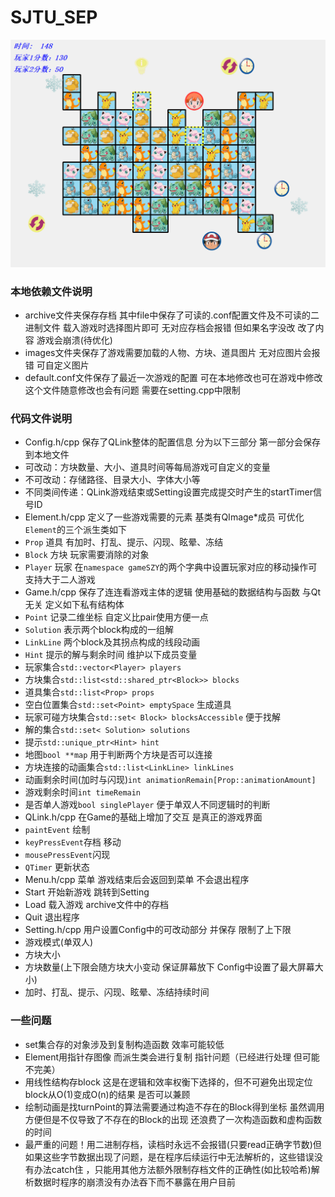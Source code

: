# SJTU_SEP 
![Image text](./sample.png)
### 本地依赖文件说明   
- archive文件夹保存存档 其中file中保存了可读的.conf配置文件及不可读的二进制文件 载入游戏时选择图片即可 无对应存档会报错 但如果名字没改 改了内容 游戏会崩溃(待优化)
- images文件夹保存了游戏需要加载的人物、方块、道具图片 无对应图片会报错 可自定义图片   
- default.conf文件保存了最近一次游戏的配置 可在本地修改也可在游戏中修改 这个文件随意修改也会有问题 需要在setting.cpp中限制   

### 代码文件说明
- Config.h/cpp 保存了QLink整体的配置信息 分为以下三部分 第一部分会保存到本地文件
 - 可改动：方块数量、大小、道具时间等每局游戏可自定义的变量
 - 不可改动：存储路径、目录大小、字体大小等
 - 不同类间传递：QLink游戏结束或Setting设置完成提交时产生的startTimer信号ID
- Element.h/cpp 定义了一些游戏需要的元素 基类有QImage*成员 可优化 `Element`的三个派生类如下
 - `Prop` 道具 有加时、打乱、提示、闪现、眩晕、冻结
 - `Block` 方块 玩家需要消除的对象 
 - `Player` 玩家 在`namespace gameSZY`的两个字典中设置玩家对应的移动操作可支持大于二人游戏
- Game.h/cpp 保存了连连看游戏主体的逻辑 使用基础的数据结构与函数 与Qt无关 定义如下私有结构体
 - `Point` 记录二维坐标 自定义比pair使用方便一点
 - `Solution` 表示两个block构成的一组解
 - `LinkLine` 两个block及其拐点构成的线段动画
 - `Hint` 提示的解与剩余时间
维护以下成员变量
 - 玩家集合`std::vector<Player> players`
 - 方块集合`std::list<std::shared_ptr<Block>> blocks`
 - 道具集合`std::list<Prop> props`
 -  空白位置集合`std::set<Point> emptySpace` 生成道具
 -  玩家可碰方块集合`std::set< Block> blocksAccessible` 便于找解
 -  解的集合`std::set< Solution> solutions`
 -  提示`std::unique_ptr<Hint> hint`
 -  地图`bool **map` 用于判断两个方块是否可以连接
 -  方块连接的动画集合`std::list<LinkLine> linkLines`
 -  动画剩余时间(加时与闪现)`int animationRemain[Prop::animationAmount]`
 -  游戏剩余时间`int timeRemain`
 -  是否单人游戏`bool singlePlayer` 便于单双人不同逻辑时的判断
- QLink.h/cpp 在Game的基础上增加了交互 是真正的游戏界面
 - `paintEvent` 绘制
 - `keyPressEvent`存档 移动
 - `mousePressEvent`闪现
 - `QTimer` 更新状态
- Menu.h/cpp 菜单 游戏结束后会返回到菜单 不会退出程序
 - Start 开始新游戏 跳转到Setting
 - Load 载入游戏 archive文件中的存档
 - Quit 退出程序
- Setting.h/cpp 用户设置Config中的可改动部分 并保存 限制了上下限
 - 游戏模式(单双人)
 - 方块大小
 - 方块数量(上下限会随方块大小变动 保证屏幕放下 Config中设置了最大屏幕大小)
 - 加时、打乱、提示、闪现、眩晕、冻结持续时间

### 一些问题
- set集合存的对象涉及到复制构造函数 效率可能较低
- Element用指针存图像 而派生类会进行复制 指针问题（已经进行处理 但可能不完美）
- 用线性结构存block 这是在逻辑和效率权衡下选择的，但不可避免出现定位block从O(1)变成O(n)的结果 是否可以兼顾
- 绘制动画是找turnPoint的算法需要通过构造不存在的Block得到坐标 虽然调用方便但是不仅导致了不存在的Block的出现 还浪费了一次构造函数和虚构函数的时间
- 最严重的问题！用二进制存档，读档时永远不会报错(只要read正确字节数)但如果这些字节数据出现了问题，是在程序后续运行中无法解析的，这些错误没有办法catch住 ，只能用其他方法额外限制存档文件的正确性(如比较哈希)解析数据时程序的崩溃没有办法吞下而不暴露在用户目前